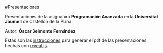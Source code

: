 #Presentaciones

Presentaciones de la asignatura **Programación Avanzada** en la **Universitat Jaume I** de Castellón de la Plana.

Autor: **Óscar Belmonte Fernández**

Estas son las [instrucciones](https://revealjs.com/pdf-export/) para generar el pdf de las presentaciones hechas con [reveal.js](https://revealjs.com/).

